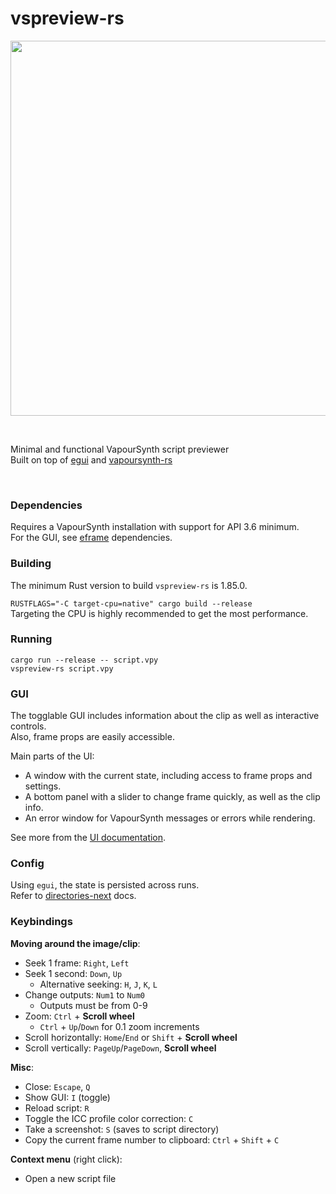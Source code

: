# vspreview-rs

<a href="https://raw.githubusercontent.com/quietvoid/vspreview-rs/main/assets/00demo.jpg">
    <img src="https://raw.githubusercontent.com/quietvoid/vspreview-rs/main/assets/00demo.jpg" width="600">
</a>

&nbsp;

Minimal and functional VapourSynth script previewer  
Built on top of [egui](https://github.com/emilk/egui) and [vapoursynth-rs](https://github.com/YaLTeR/vapoursynth-rs)  

&nbsp;

### Dependencies
Requires a VapourSynth installation with support for API 3.6 minimum.  
For the GUI, see [eframe](https://github.com/emilk/egui/tree/master/eframe) dependencies.  

### Building
The minimum Rust version to build `vspreview-rs` is 1.85.0.

`RUSTFLAGS="-C target-cpu=native" cargo build --release`  
Targeting the CPU is highly recommended to get the most performance.

### Running
`cargo run --release -- script.vpy`  
`vspreview-rs script.vpy`  

### GUI

The togglable GUI includes information about the clip as well as interactive controls.  
Also, frame props are easily accessible.

Main parts of the UI:
- A window with the current state, including access to frame props and settings.
- A bottom panel with a slider to change frame quickly, as well as the clip info.
- An error window for VapourSynth messages or errors while rendering.

See more from the [UI documentation](UI.md).

### Config
Using `egui`, the state is persisted across runs.  
Refer to [directories-next](https://docs.rs/directories-next/2.0.0/directories_next/struct.ProjectDirs.html#method.data_dir) docs.

### Keybindings

**Moving around the image/clip**:  
- Seek 1 frame: `Right`, `Left`  
- Seek 1 second: `Down`, `Up`  
    - Alternative seeking: `H`, `J`, `K`, `L`  
- Change outputs: `Num1` to `Num0`  
    - Outputs must be from 0-9
- Zoom: `Ctrl` + **Scroll wheel**  
    - `Ctrl` + `Up`/`Down` for 0.1 zoom increments  
- Scroll horizontally: `Home`/`End` or `Shift` + **Scroll wheel**  
- Scroll vertically: `PageUp`/`PageDown`, **Scroll wheel**  

**Misc**:  
- Close: `Escape`, `Q`  
- Show GUI: `I` (toggle)  
- Reload script: `R` 
- Toggle the ICC profile color correction: `C`
- Take a screenshot: `S` (saves to script directory)  
- Copy the current frame number to clipboard: `Ctrl` + `Shift` + `C`  

**Context menu** (right click):  
- Open a new script file
